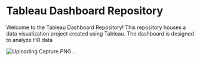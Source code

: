 # Tableau Dashboard Repository

Welcome to the Tableau Dashboard Repository! This repository houses a data visualization project created using Tableau. The dashboard is designed to analyze HR data 

![Uploading Capture.PNG…]()
